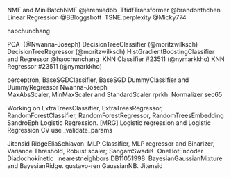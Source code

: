 NMF and MiniBatchNMF @jeremiedbb 
TfidfTransformer   @brandonthchen
Linear Regression  @BBloggsbott 
TSNE.perplexity    @Micky774


haochunchang 

PCA  (@Nwanna-Joseph)
DecisionTreeClassifier (@moritzwilksch)
DecisionTreeRegressor (@moritzwilksch)
HistGradientBoostingClassifier and Regressor @haochunchang 
KNN Classifier #23511 (@nymarkkho)
KNN Regressor #23511 (@nymarkkho)

perceptron, BaseSGDClassifier, BaseSGD
DummyClassifier and DummyRegressor
Nwanna-Joseph 
MaxAbsScaler, MinMaxScaler and StandardScaler
rprkh 
Normalizer
sec65

Working on ExtraTreesClassifier, ExtraTreesRegressor, RandomForestClassifier, RandomForestRegressor, RandomTreesEmbedding
SandroEph
Logistic Regression.
[MRG] Logistic regression and Logistic Regression CV use _validate_params

Jitensid
RidgeEliaSchiavon
 MLP Classifier, MLP regressor and Binarizer, Variance Threshold, Robust scaler;
SangamSwadiK 
OneHotEncoder
Diadochokinetic 
 nearestneighbors
DB11051998
 BayesianGaussianMixture and BayesianRidge.
gustavo-ren
GaussianNB.
Jitensid
